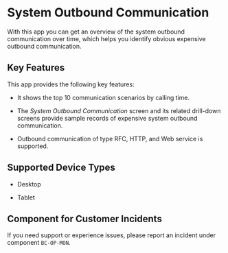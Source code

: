 <!-- loioa95efa6b13bc49c39fd8ab3d8981fe9a -->

# System Outbound Communication



With this app you can get an overview of the system outbound communication over time, which helps you identify obvious expensive outbound communication.



## Key Features

This app provides the following key features:



-   It shows the top 10 communication scenarios by calling time.

-   The *System Outbound Communication* screen and its related drill-down screens provide sample records of expensive system outbound communication.

-   Outbound communication of type RFC, HTTP, and Web service is supported.




<a name="loioa95efa6b13bc49c39fd8ab3d8981fe9a__supported_devices"/>

## Supported Device Types

-   Desktop

-   Tablet




<a name="loioa95efa6b13bc49c39fd8ab3d8981fe9a__customer_component"/>

## Component for Customer Incidents

If you need support or experience issues, please report an incident under component `BC-OP-MON`.

